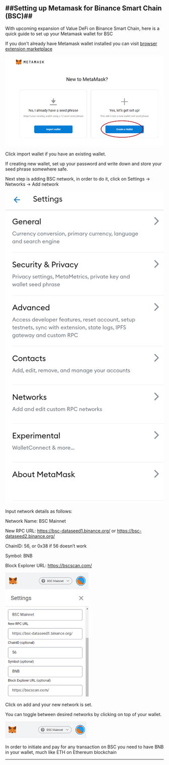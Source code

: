 


##Setting up Metamask for Binance Smart Chain (BSC)##
---
With upcoming expansion of Value DeFi on Binance Smart Chain, here is a quick guide to set up your Metamask wallet for BSC

If you don't already have Metamask wallet installed you can visit [browser extension marketplace](https://chrome.google.com/webstore/detail/metamask/nkbihfbeogaeaoehlefnkodbefgpgknn)

![MetaMask_1](img/Metamask%201.png)

Click import wallet if you have an existing wallet.

If creating new wallet, set up your password and write down and store your seed phrase somewhere safe.

Next step is adding BSC network, in order to do it, click on Settings -> Networks -> Add network

![MetaMask_2](img/MetaMask%202.png)

Input network details as follows:

Network Name: BSC Mainnet

New RPC URL: https://bsc-dataseed1.binance.org/ or https://bsc-dataseed2.binance.org/

ChainID: 56, or 0x38 if 56 doesn’t work

Symbol: BNB

Block Explorer URL: https://bscscan.com/

![MetaMask3](img/Metamask3.png)

Click on add and your new network is set. 

You can toggle between desired networks by clicking on top of your wallet.

![MetaMask4](img/Metamask4.png)

In order to initiate and pay for any transaction on BSC you need to have BNB in your wallet, much like ETH on Ethereum blockchain

---
